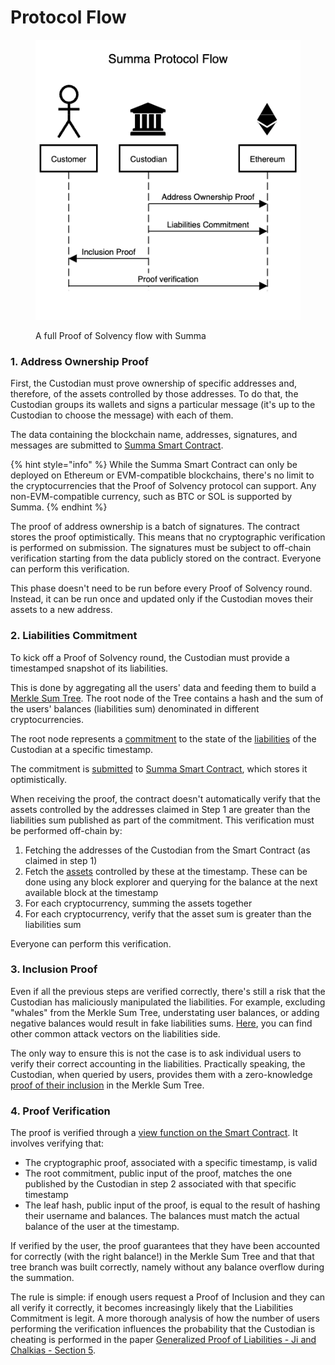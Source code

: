 # Protocol Flow

<figure><img src="../.gitbook/assets/Summa_protocol_flow.png" alt=""><figcaption><p>A full Proof of Solvency flow with Summa</p></figcaption></figure>

### 1. Address Ownership Proof

First, the Custodian must prove ownership of specific addresses and, therefore, of the assets controlled by those addresses. To do that, the Custodian groups its wallets and signs a particular message (it's up to the Custodian to choose the message) with each of them.&#x20;

The data containing the blockchain name, addresses, signatures, and messages are submitted to [Summa Smart Contract](../smart-contract/summa.sol/).&#x20;

{% hint style="info" %}
While the Summa Smart Contract can only be deployed on Ethereum or EVM-compatible blockchains, there's no limit to the cryptocurrencies that the Proof of Solvency protocol can support. Any non-EVM-compatible currency, such as BTC or SOL is supported by Summa.
{% endhint %}

The proof of address ownership is a batch of signatures. The contract stores the proof optimistically. This means that no cryptographic verification is performed on submission. The signatures must be subject to off-chain verification starting from the data publicly stored on the contract. Everyone can perform this verification.

This phase doesn't need to be run before every Proof of Solvency round. Instead, it can be run once and updated only if the Custodian moves their assets to a new address.

### 2. Liabilities Commitment

To kick off a Proof of Solvency round, the Custodian must provide a timestamped snapshot of its liabilities.&#x20;

This is done by aggregating all the users' data and feeding them to build a [Merkle Sum Tree](../cryptographic-primitives/merkle-sum-tree.md). The root node of the Tree contains a hash and the sum of the users' balances (liabilities sum) denominated in different cryptocurrencies.

The root node represents a [commitment](../cryptographic-primitives/commitments.md) to the state of the [liabilities](../#liabilities) of the Custodian at a specific timestamp.&#x20;

The commitment is [submitted](../smart-contract/summa.sol/solidity-api.md#submitcommitment) to [Summa Smart Contract](../smart-contract/summa.sol/), which stores it optimistically.&#x20;

When receiving the proof, the contract doesn't automatically verify that the assets controlled by the addresses claimed in Step 1 are greater than the liabilities sum published as part of the commitment. This verification must be performed off-chain by:

1. Fetching the addresses of the Custodian from the Smart Contract (as claimed in step 1)&#x20;
2. Fetch the [assets](../#assets) controlled by these at the timestamp. These can be done using any block explorer and querying for the balance at the next available block at the timestamp
3. For each cryptocurrency, summing the assets together&#x20;
4. For each cryptocurrency, verify that the asset sum is greater than the liabilities sum

Everyone can perform this verification.&#x20;

### 3. Inclusion Proof

Even if all the previous steps are verified correctly, there's still a risk that the Custodian has maliciously manipulated the liabilities. For example, excluding "whales" from the Merkle Sum Tree, understating user balances, or adding negative balances would result in fake liabilities sums. [Here](https://hackmd.io/j85xBCYZRjWVI0eeXWudwA#Proof-of-Liabilities-PoL), you can find other common attack vectors on the liabilities side.

The only way to ensure this is not the case is to ask individual users to verify their correct accounting in the liabilities. Practically speaking, the Custodian, when queried by users, provides them with a zero-knowledge[ proof of their inclusion](../circuits/merkle-sum-tree-inclusion.md) in the Merkle Sum Tree.&#x20;

### 4. Proof Verification

The proof is verified through a [view function on the Smart Contract](../smart-contract/summa.sol/solidity-api.md#verifyinclusionproof). It involves verifying that:

* The cryptographic proof, associated with a specific timestamp, is valid&#x20;
* The root commitment, public input of the proof, matches the one published by the Custodian in step 2 associated with that specific timestamp
* The leaf hash, public input of the proof, is equal to the result of hashing their username and balances. The balances must match the actual balance of the user at the timestamp.

If verified by the user, the proof guarantees that they have been accounted for correctly (with the right balance!) in the Merkle Sum Tree and that that tree branch was built correctly, namely without any balance overflow during the summation.

The rule is simple: if enough users request a Proof of Inclusion and they can all verify it correctly, it becomes increasingly likely that the Liabilities Commitment is legit. A more thorough analysis of how the number of users performing the verification influences the probability that the Custodian is cheating is performed in the paper [Generalized Proof of Liabilities - Ji and Chalkias - Section 5](https://eprint.iacr.org/2021/1350.pdf).
